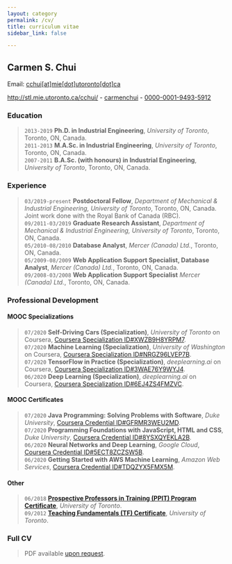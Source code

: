 ```yaml
---
layout: category
permalink: /cv/
title: curriculum vitae
sidebar_link: false

---
```


<!--
<body style="width:100%; height:100%; margin:0;">
<iframe src="https://docs.google.com/gview?url=http://carmenchui.github.io/files/cv_web.pdf&embedded=true" style="width:100%; height:100%;" frameborder="0"></iframe>
</body>

-->

## Carmen S. Chui

Email: <a href="mailto:cchui[at]mie[dot]utoronto[dot]ca">cchui[at]mie[dot]utoronto[dot]ca</a>

<div id="webaddress">
  <a href="http://stl.mie.utoronto.ca/cchui/"><i class="fas fa-home"></i> http://stl.mie.utoronto.ca/cchui/</a> - 
  <a href="https://github.com/carmenchui"><i class="fab fa-github"></i> carmenchui</a> - 
  <a href="http://orcid.org/0000-0001-9493-5912"><i class="ai ai-orcid"></i> 0000-0001-9493-5912</a>
</div>

### Education

> `2013-2019`
**Ph.D. in Industrial Engineering**, *University of Toronto*, Toronto, ON, Canada.<br/>
> `2011-2013`
**M.A.Sc. in Industrial Engineering**, *University of Toronto*, Toronto, ON, Canada.<br/>
> `2007-2011`
**B.A.Sc. (with honours) in Industrial Engineering**, *University of Toronto*, Toronto, ON, Canada.

### Experience

> `03/2019-present`
**Postdoctoral Fellow**, *Department of Mechanical & Industrial Engineering, University of Toronto*, Toronto, ON, Canada.  Joint work done with the Royal Bank of Canada (RBC).<br/>
> `09/2011-03/2019`
**Graduate Research Assistant**, *Department of Mechanical & Industrial Engineering, University of Toronto*, Toronto, ON, Canada.<br/>
> `05/2010-08/2010`
**Database Analyst**, *Mercer (Canada) Ltd.*, Toronto, ON, Canada.<br/>
> `05/2009-08/2009`
**Web Application Support Specialist, Database Analyst**, *Mercer (Canada) Ltd.*, Toronto, ON, Canada.<br/>
> `09/2008-03/2008`
**Web Application Support Specialist** *Mercer (Canada) Ltd.*, Toronto, ON, Canada.

### Professional Development

<!--
> `06/2020`
**Applied Data Science with Python *Specialization)**, *University of Michigan* on Coursera, [Coursera Specialization ID#KCCBFVLRCF4Z](https://www.coursera.org/account/accomplishments/verify/KCCBFVLRCF4Z).
<ul><li>Introduction to Data Science in Python</li></ul><br/>
-->
<!--
> `06/2020`
**Sequence Models**, *deeplearning.ai*, [Coursera Credential ID#KCCBFVLRCF4Z](https://www.coursera.org/account/accomplishments/verify/KCCBFVLRCF4Z).<br/>
> `06/2020`
**Convolutional Neural Networks**, *deeplearning.ai*, [Coursera Credential ID#KQ2MVZA695CD](https://www.coursera.org/account/accomplishments/verify/KQ2MVZA695CD).<br/>
> `06/2020`
**Structuring Machine Learning Projects**, *deeplearning.ai*, [Coursera Credential ID#VKTP2PQ7EPXK](https://www.coursera.org/account/accomplishments/verify/VKTP2PQ7EPXK).<br/>
> `06/2020`
**Improving Deep Neural Networks: Hyperparameter tuning, Regularization and Optimization**, *deeplearning.ai*, [Coursera Credential ID#FYXU2R2HJMN5](https://www.coursera.org/account/accomplishments/verify/FYXU2R2HJMN5).<br/>
> `07/2020`
**Motion Planning for Self-Driving Cars**, *University of Toronto*, [Coursera Credential ID#AJDTY8YTTFXZ](https://www.coursera.org/account/accomplishments/verify/AJDTY8YTTFXZ).<br/>
> `07/2020`
**Visual Perception for Self-Driving Cars**, *University of Toronto*, [Coursera Credential ID#DLT2ZAUWM2LU](https://www.coursera.org/account/accomplishments/verify/DLT2ZAUWM2LU).<br/>
> `07/2020`
**State Estimation and Localization for Self-Driving Cars**, *University of Toronto*, [Coursera Credential ID#B58ZCHFLEV5A](https://www.coursera.org/account/accomplishments/verify/B58ZCHFLEV5A).<br/>
> `07/2020`
**Introduction to Self-Driving Cars**, *University of Toronto*, [Coursera Credential ID#GA2KZG9AA33Z](https://www.coursera.org/account/accomplishments/verify/GA2KZG9AA33Z).<br/>
-->

#### MOOC Specializations

> `07/2020`
**Self-Driving Cars (Specialization)**, *University of Toronto* on Coursera, [Coursera Specialization ID#XWZB9H8YRPM7](https://www.coursera.org/account/accomplishments/specialization/XWZB9H8YRPM7).<br/>
> `07/2020`
**Machine Learning (Specialization)**, *University of Washington* on Coursera, [Coursera Specialization ID#NRGZ96LVEP7B](https://www.coursera.org/account/accomplishments/specialization/NRGZ96LVEP7B).<br/>
> `07/2020`
**TensorFlow in Practice (Specialization)**, *deeplearning.ai* on Coursera, [Coursera Specialization ID#3WAE76Y9WYJ4](https://www.coursera.org/account/accomplishments/specialization/3WAE76Y9WYJ4).<br/>
> `06/2020`
**Deep Learning (Specialization)**, *deeplearning.ai* on Coursera, [Coursera Specialization ID#6EJ4ZS4FMZVC](https://www.coursera.org/account/accomplishments/specialization/6EJ4ZS4FMZVC).<br/>


#### MOOC Certificates

> `07/2020`
**Java Programming: Solving Problems with Software**, *Duke University*, [Coursera Credential ID#GFRMR3WEU2MD](https://www.coursera.org/account/accomplishments/verify/GFRMR3WEU2MD).<br/>
> `07/2020`
**Programming Foundations with JavaScript, HTML and CSS**, *Duke University*, [Coursera Credential ID#8YSXQYEKLA2B](https://www.coursera.org/account/accomplishments/verify/8YSXQYEKLA2B).<br/>
> `06/2020`
**Neural Networks and Deep Learning**, *Google Cloud*, [Coursera Credential ID#5ECT8ZCZSW5B](https://www.coursera.org/account/accomplishments/verify/5ECT8ZCZSW5B).<br/>
> `06/2020`
**Getting Started with AWS Machine Learning**, *Amazon Web Services*, [Coursera Credential ID#TDQZYX5FMX5M](https://www.coursera.org/account/accomplishments/verify/TDQZYX5FMX5M).<br/>

#### Other
> `06/2018`
**[Prospective Professors in Training (PPIT) Program Certificate](http://gradstudies.engineering.utoronto.ca/research-degrees/prospective-professors-in-training/)**, *University of Toronto*.<br/>
> `09/2012`
**[Teaching Fundamentals (TF) Certificate](http://tatp.utoronto.ca/certificate-program/tf-certificate/)**, *University of Toronto*.<br/>

### Full CV
> PDF available [upon request](mailto:cchui[at]mie[dot]utoronto[dot]ca).

<!--
### Mailing Address
> Carmen Chui, Ph.D.<br/>
> Department of Mechanical & Industrial Engineering<br/>
> 5 King’s College Road<br/>
> University of Toronto<br/>
> Toronto, Ontario M5S 3G8<br/>
> CANADA

-->
